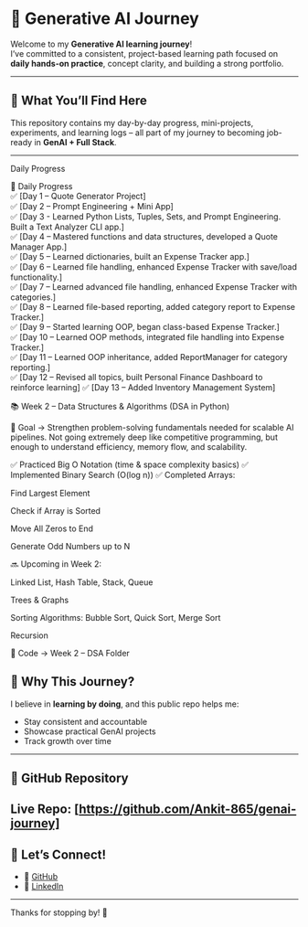 # 🚀 Generative AI Journey

Welcome to my **Generative AI learning journey**!  
I’ve committed to a consistent, project-based learning path focused on **daily hands-on practice**, concept clarity, and building a strong portfolio.

---

## 📘 What You’ll Find Here

This repository contains my day-by-day progress, mini-projects, experiments, and learning logs – all part of my journey to becoming job-ready in **GenAI + Full Stack**.

---

Daily Progress

📅 Daily Progress  
✅ [Day 1 – Quote Generator Project]  
✅ [Day 2 – Prompt Engineering + Mini App]  
✅ [Day 3 - Learned Python Lists, Tuples, Sets, and Prompt Engineering. Built a Text Analyzer CLI app.]  
✅ [Day 4 – Mastered functions and data structures, developed a Quote Manager App.]  
✅ [Day 5 – Learned dictionaries, built an Expense Tracker app.]  
✅ [Day 6 – Learned file handling, enhanced Expense Tracker with save/load functionality.]  
✅ [Day 7 – Learned advanced file handling, enhanced Expense Tracker with categories.]  
✅ [Day 8 – Learned file-based reporting, added category report to Expense Tracker.]  
✅ [Day 9 – Started learning OOP, began class-based Expense Tracker.]  
✅ [Day 10 – Learned OOP methods, integrated file handling into Expense Tracker.]  
✅ [Day 11 – Learned OOP inheritance, added ReportManager for category reporting.]  
✅ [Day 12 – Revised all topics, built Personal Finance Dashboard to reinforce learning]
✅ [Day 13 – Added Inventory Management System]

📚 Week 2 – Data Structures & Algorithms (DSA in Python)

🔹 Goal → Strengthen problem-solving fundamentals needed for scalable AI pipelines.
Not going extremely deep like competitive programming, but enough to understand efficiency, memory flow, and scalability.

✅ Practiced Big O Notation (time & space complexity basics)
✅ Implemented Binary Search (O(log n))
✅ Completed Arrays:

Find Largest Element

Check if Array is Sorted

Move All Zeros to End

Generate Odd Numbers up to N

🔜 Upcoming in Week 2:

Linked List, Hash Table, Stack, Queue

Trees & Graphs

Sorting Algorithms: Bubble Sort, Quick Sort, Merge Sort

Recursion

📂 Code → Week 2 – DSA Folder

## 📍 Why This Journey?

I believe in **learning by doing**, and this public repo helps me:
- Stay consistent and accountable
- Showcase practical GenAI projects
- Track growth over time

---

## 🔗 GitHub Repository

**Live Repo:** [https://github.com/Ankit-865/genai-journey]
---

## 🙌 Let’s Connect!

- 🔗 [GitHub](https://github.com/Ankit-865)
- 💼 [LinkedIn](https://www.linkedin.com/in/ankitnamdev)

---

Thanks for stopping by! 🚀
